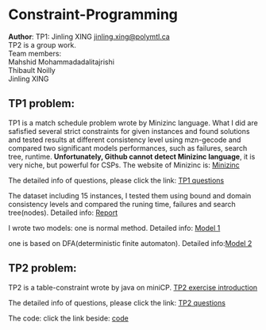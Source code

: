 # Constraint-Programming
**Author**: TP1: Jinling XING jinling.xing@polymtl.ca <br>
TP2 is a group work.<br>
Team members:<br>
Mahshid Mohammadadalitajrishi<br>
Thibault Noilly<br>
Jinling XING <br>
## TP1 problem:
TP1 is a match schedule problem wrote by Minizinc language. What I did are safisfied several strict constraints for given instances and found solutions and tested results at different consistency level using mzn-gecode and compared two significant models performances, such as failures, search tree, runtime. **Unfortunately, Github cannot detect Minizinc language**, it is very niche, but powerful for CSPs. The website of Minizinc is: [Minizinc](http://www.minizinc.org/)



The detailed info of questions, please click the link: [TP1 questions](https://github.com/jinglingxing/Constraint-Programming/blob/master/TP1_Minizinc/tp1.pdf)

The dataset including 15 instances, I tested them using bound and domain consistency levels and compared the runing time, failures and search tree(nodes). Detailed info: [Report](https://github.com/jinglingxing/Constraint-Programming/blob/master/TP1_Minizinc/constraint-programming-tp1.pdf)

I wrote two models: one is normal method. Detailed info: [Model 1](https://github.com/jinglingxing/Constraint-Programming/blob/master/TP1_Minizinc/TP1_INF6101_1.mzn)

one is based on DFA(deterministic finite automaton). Detailed info:[Model 2](https://github.com/jinglingxing/Constraint-Programming/blob/master/TP1_Minizinc/TP1_INF6101_2.mzn)
## TP2 problem:
TP2 is a table-constraint wrote by java on miniCP. [TP2 exercise introduction](https://www.info.ucl.ac.be/%7Epschaus/minicp/exercises.html#cumulative-constraint-time-table-filtering)

The detailed info of questions, please click the link: [TP2 questions](https://github.com/jinglingxing/Constraint-Programming/blob/master/TP2_miniCP/tp2.pdf)

The code: click the link beside: [code](https://github.com/jinglingxing/Constraint-Programming/blob/master/TP2_miniCP/Cumulative.java)

